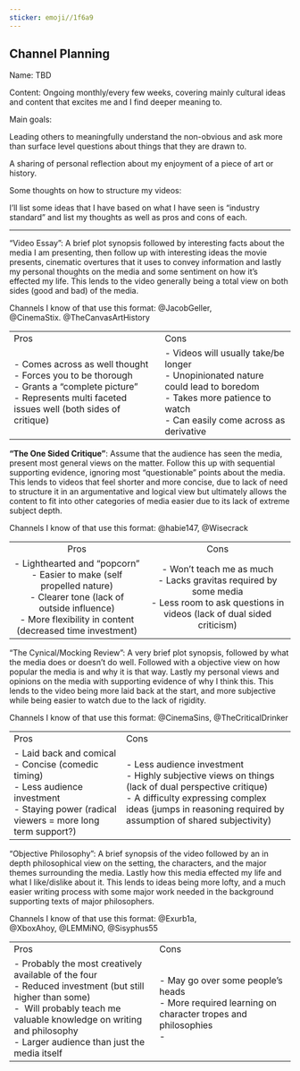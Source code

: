 ```yaml
---
sticker: emoji//1f6a9
---
```

## Channel Planning

Name: TBD

Content: Ongoing monthly/every few weeks, covering mainly cultural ideas and content that excites me and I find deeper meaning to. 

Main goals: 

Leading others to meaningfully understand the non-obvious and ask more than surface level questions about things that they are drawn to. 

A sharing of personal reflection about my enjoyment of a piece of art or history. 

  

  

  

Some thoughts on how to structure my videos: 

I’ll list some ideas that I have based on what I have seen is “industry standard” and list my thoughts as well as pros and cons of each. 

  
---
“Video Essay”: A brief plot synopsis followed by interesting facts about the media I am presenting, then follow up with interesting ideas the movie presents, cinematic overtures that it uses to convey information and lastly my personal thoughts on the media and some sentiment on how it’s effected my life. This lends to the video generally being a total view on both sides (good and bad) of the media. 

Channels I know of that use this format: @JacobGeller, @CinemaStix. @TheCanvasArtHistory

|                                                                                                                                                                    |                                                                                                                                                                  |
| ------------------------------------------------------------------------------------------------------------------------------------------------------------------ | ---------------------------------------------------------------------------------------------------------------------------------------------------------------- |
| Pros                                                                                                                                                               | Cons                                                                                                                                                             |
| - Comes across as well thought <br>- Forces you to be thorough<br>- Grants a “complete picture”<br>- Represents multi faceted issues well (both sides of critique) | - Videos will usually take/be longer<br>- Unopinionated nature could lead to boredom<br>- Takes more patience to watch<br>- Can easily come across as derivative                                                                                                                                                                   |                                                                                                                                                                  |

  

**“The One Sided Critique”**: Assume that the audience has seen the media, present most general views on the matter. Follow this up with sequential supporting evidence, ignoring most “questionable” points about the media. This lends to videos that feel shorter and more concise, due to lack of need to structure it in an argumentative and logical view but ultimately allows the content to fit into other categories of media easier due to its lack of extreme subject depth. 

Channels I know of that use this format: @habie147, @Wisecrack  

|                                                                                                                                                                                     |                                                                                                                                              |
|:-----------------------------------------------------------------------------------------------------------------------------------------------------------------------------------:|:--------------------------------------------------------------------------------------------------------------------------------------------:|
|                                                                                        Pros                                                                                         |                                                                     Cons                                                                     |
| - Lighthearted and “popcorn”<br>- Easier to make (self propelled nature)<br>- Clearer tone (lack of outside influence)<br>- More flexibility in content (decreased time investment) | - Won’t teach me as much<br>- Lacks gravitas required by some media<br>- Less room to ask questions in videos (lack of dual sided criticism) |

  

“The Cynical/Mocking Review”: A very brief plot synopsis, followed by what the media does or doesn’t do well. Followed with a objective view on how popular the media is and why it is that way. Lastly my personal views and opinions on the media with supporting evidence of why I think this. This lends to the video being more laid back at the start, and more subjective while being easier to watch due to the lack of rigidity. 

Channels I know of that use this format: @CinemaSins, @TheCriticalDrinker  

|   |   |
|---|---|
|Pros|Cons|
|- Laid back and comical<br>- Concise (comedic timing)<br>- Less audience investment<br>- Staying power (radical viewers = more long term support?)|- Less audience investment<br>- Highly subjective views on things (lack of dual perspective critique)<br>- A difficulty expressing complex ideas (jumps in reasoning required by assumption of shared subjectivity)|

  

“Objective Philosophy”: A brief synopsis of the video followed by an in depth philosophical view on the setting, the characters, and the major themes surrounding the media. Lastly how this media effected my life and what I like/dislike about it. This lends to ideas being more lofty, and a much easier writing process with some major work needed in the background supporting texts of major philosophers. 

Channels I know of that use this format: @Exurb1a, @XboxAhoy, @LEMMiNO, @Sisyphus55  

|   |   |
|---|---|
|Pros|Cons|
|- Probably the most creatively available of the four<br>- Reduced investment (but still higher than some)<br>-  Will probably teach me valuable knowledge on writing and philosophy<br>- Larger audience than just the media itself|- May go over some people’s heads<br>- More required learning on character tropes and philosophies<br>-|